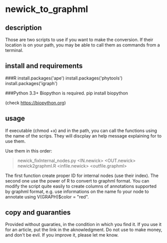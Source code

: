 # newick_to_graphml

## description

Those are two scripts to use if you want to make the conversion.
If their location is on your path, you may be able to call them as commands from a terminal.

## install and requirements

###R
    install.packages('ape')
    install.packages('phytools')
    install.packages('igraph')

###Python 3.3+
Biopython is required. 
    pip install biopython

(check https://biopython.org)

## usage

If executable (chmod +x) and in the path, you can call the functions using the name of the scrips. 
They will discplay an help message explaining for to use them.

Use them in this order:

> newick_fixInternal_nodes.py <IN.newick> <OUT.newick>
> newick2graphml.R <infile.newick> <outfile.graphml>

The first function create proper ID for internal nodes (use their index).
The second one use the power of R to convert to graphml format.
You can modify the script quite easily to create columns of annotations supported by graphml format, e.g. use informations on the name fo your node to annotate using V(GRAPH)$color = "red". 

## copy and guaranties

Provided without guaraties, in the condition in which you find it.
If you use it for an article, put the link in the aknowledgment.
Do not use to make money, and don't be evil.
If you improve it, please let me know.
